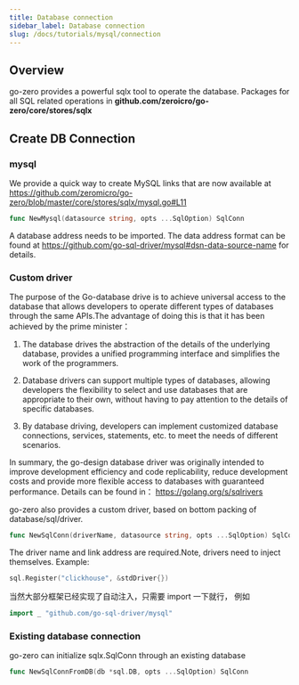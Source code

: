 ```yaml
---
title: Database connection
sidebar_label: Database connection
slug: /docs/tutorials/mysql/connection
---
```


## Overview

go-zero provides a powerful sqlx tool to operate the database. Packages for all SQL related operations in **github.com/zeroicro/go-zero/core/stores/sqlx**

## Create DB Connection

### mysql

We provide a quick way to create MySQL links that are now available at <https://github.com/zeromicro/go-zero/blob/master/core/stores/sqlx/mysql.go#L11>

```go
func NewMysql(datasource string, opts ...SqlOption) SqlConn
```

A database address needs to be imported. The data address format can be found at <https://github.com/go-sql-driver/mysql#dsn-data-source-name> for details.

### Custom driver

The purpose of the Go-database drive is to achieve universal access to the database that allows developers to operate different types of databases through the same APIs.The advantage of doing this is that it has been achieved by the prime minister：

1. The database drives the abstraction of the details of the underlying database, provides a unified programming interface and simplifies the work of the programmers.

2. Database drivers can support multiple types of databases, allowing developers the flexibility to select and use databases that are appropriate to their own, without having to pay attention to the details of specific databases.

3. By database driving, developers can implement customized database connections, services, statements, etc. to meet the needs of different scenarios.

In summary, the go-design database driver was originally intended to improve development efficiency and code replicability, reduce development costs and provide more flexible access to databases with guaranteed performance. Details can be found in： <https://golang.org/s/sqlrivers>

go-zero also provides a custom driver, based on bottom packing of database/sql/driver.

```go
func NewSqlConn(driverName, datasource string, opts ...SqlOption) SqlConn 
```

The driver name and link address are required.Note, drivers need to inject themselves. Example:

```go
sql.Register("clickhouse", &stdDriver{})
```

当然大部分框架已经实现了自动注入，只需要 import 一下就行， 例如

``` go
import _ "github.com/go-sql-driver/mysql"
```

### Existing database connection

go-zero can initialize sqlx.SqlConn through an existing database

```go
func NewSqlConnFromDB(db *sql.DB, opts ...SqlOption) SqlConn
```
